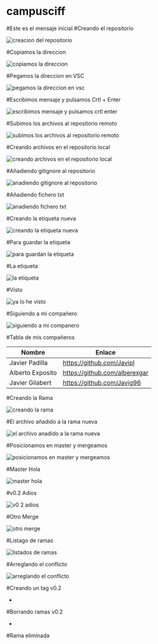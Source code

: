 # campusciff
#Este es el mensaje inicial
#Creando el repositorio



![creacion del repositorio](https://user-images.githubusercontent.com/45201509/48904534-f932e980-ee5e-11e8-992f-b49ee22a5df9.png)



#Copiamos la direccion



![copiamos la direccion](https://user-images.githubusercontent.com/45201509/48904772-c4736200-ee5f-11e8-93f2-fa11d7acb62e.png)



#Pegamos la direccion en VSC


![pegamos la direccion en vsc](https://user-images.githubusercontent.com/45201509/48904840-07353a00-ee60-11e8-9bbb-6eddda52a9ba.png)



#Escribimos mensaje y pulsamos Crtl + Enter



![escribimos mensaje y pulsamos crtl enter](https://user-images.githubusercontent.com/45201509/48906227-18804580-ee64-11e8-97cb-8bffc42daa9e.png)



#Subimos los archivos al repositorio remoto



![subimos los archivos al repositorio remoto](https://user-images.githubusercontent.com/45201509/48906276-3c438b80-ee64-11e8-9987-cbf78781d069.png)



#Creando archivos en el repositorio local



![creando archivos en el repositorio local](https://user-images.githubusercontent.com/45201509/48906314-54b3a600-ee64-11e8-9d5a-5be0ce8513c2.png)



#Añadiendo gitignore al repositorio



![anadiendo gitignore al repositorio](https://user-images.githubusercontent.com/45201509/48906371-86c50800-ee64-11e8-952b-a3ceab3dde3d.png)



#Añadiendo fichero txt



![anadiendo fichero txt](https://user-images.githubusercontent.com/45201509/48906396-9f352280-ee64-11e8-8679-5fac7b64ef85.png)



#Creando la etiqueta nueva



![creando la etiqueta nueva](https://user-images.githubusercontent.com/45201509/48906431-b8d66a00-ee64-11e8-9bfd-d2771be7a587.png)



#Para guardar la etiqueta



![para guardan la etiqueta](https://user-images.githubusercontent.com/45201509/48906463-d0155780-ee64-11e8-9b51-8f3ef81b0d6e.png)



#La etiqueta




![la etiqueta](https://user-images.githubusercontent.com/45201509/48906508-f0ddad00-ee64-11e8-9730-b10365c44fc4.png)



#Visto



![ya lo he visto](https://user-images.githubusercontent.com/45201509/48906522-04891380-ee65-11e8-9344-ac6a0748a6ef.png)



#Siguiendo a mi compañero



![siguiendo a mi companero](https://user-images.githubusercontent.com/45201509/48933531-e3760080-ef00-11e8-94c0-a8e7bb8b792c.png)



#Tabla de mis compañeros



| Nombre | Enlace |
| ------------- | ------------- |
| Javier Padilla  | https://github.com/Javipl   |
| Alberto Exposito  | https://github.com/alberexgar  |
| Javier Gilabert  | https://github.com/Javig96   |



#Creando la Rama



![creando la rama](https://user-images.githubusercontent.com/45201509/48937691-36ef4b00-ef0f-11e8-9d6b-1b56f53e664f.png)



#El archivo añadido a la rama nueva


![el archivo anadido a la rama nueva](https://user-images.githubusercontent.com/45201509/48937810-8b92c600-ef0f-11e8-9586-4a1eb715f3d0.png)



#Posicionamos en master y mergeamos



![posicionamos en master y mergeamos](https://user-images.githubusercontent.com/45201509/48937824-9b120f00-ef0f-11e8-8c43-c6d5ef16b6ff.png)



#Master Hola



![master hola](https://user-images.githubusercontent.com/45201509/48937846-a9602b00-ef0f-11e8-85ef-aedc2a36ae90.png)



#v0.2 Adios



![v0 2 adios](https://user-images.githubusercontent.com/45201509/48937881-c4329f80-ef0f-11e8-8ae4-f9a48075952b.png)



#Otro Merge



![otro merge](https://user-images.githubusercontent.com/45201509/48937933-f0e6b700-ef0f-11e8-8787-f80e1338b031.png)



#Listago de ramas



![listados de ramas](https://user-images.githubusercontent.com/45201509/48937949-ff34d300-ef0f-11e8-961a-db487694c2ad.png)



#Arreglando el conflicto



![arreglando el conflicto](https://user-images.githubusercontent.com/45201509/48937967-0f4cb280-ef10-11e8-935c-792f066af332.png)



#Creando un tag v0.2



-



#Borrando ramas v0.2


-



#Rama eliminada
